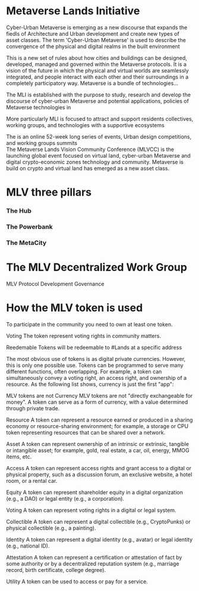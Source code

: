 # Metaverse Lands Initiative
Cyber-Urban Metaverse is emerging as a new discourse that expands the fiedls of Architecture and Urban development and create new types of asset classes. The term 'Cyber-Urban Metaverse' is used to describe the convergence of the physical and digital realms in the built environment

This is a new set of rules about how cities and buildings can be designed, developed, managed and governed within the Metaverse protocols. It is a vision of the future in which the physical and virtual worlds are seamlessly integrated, and people interact with each other and their surroundings in a completely participatory way.
Metaverse is a bundle of technologies...

The MLI is established with the purpose to study, research and develop the discourse of cyber-urban Metaverse and potential applications, policies of Metaverse technologies in 

More particularly MLI is focused to attract and support residents collectives, working groups, and technologies with a supportive ecosystems


The  is an online 52-week long series of events, Urban design competitions, and working groups summits  
The Metaverse Lands Vision Community Conference (MLVCC) is the launching global event focused on virtual land, cyber-urban Metaverse and digital crypto-economic zones technology and community. 
Metaverse is build on crypto and virtual land has emerged as a new asset class.

# MLV three pillars
### The Hub

### The Powerbank

### The MetaCity



# The MLV Decentralized Work Group


MLV Protocol Development Governance

# How the MLV token is used

To participate in the community you need to own at least one token. 

Voting
The token represent voting rights in community matters.

Reedemable
Tokens will be redeemable to #Lands at a specific address

The most obvious use of tokens is as digital private currencies. However, this is only one possible use. Tokens can be programmed to serve many different functions, often overlapping. For example, a token can simultaneously convey a voting right, an access right, and ownership of a resource. As the following list shows, currency is just the first "app":

MLV tokens are not Currency
MLV tokens are not "directly exchangeable for money". A token can serve as a form of currency, with a value determined through private trade.

Resource
A token can represent a resource earned or produced in a sharing economy or resource-sharing environment; for example, a storage or CPU token representing resources that can be shared over a network.

Asset
A token can represent ownership of an intrinsic or extrinsic, tangible or intangible asset; for example, gold, real estate, a car, oil, energy, MMOG items, etc.

Access
A token can represent access rights and grant access to a digital or physical property, such as a discussion forum, an exclusive website, a hotel room, or a rental car.

Equity
A token can represent shareholder equity in a digital organization (e.g., a DAO) or legal entity (e.g., a corporation).

Voting
A token can represent voting rights in a digital or legal system.

Collectible
A token can represent a digital collectible (e.g., CryptoPunks) or physical collectible (e.g., a painting).

Identity
A token can represent a digital identity (e.g., avatar) or legal identity (e.g., national ID).

Attestation
A token can represent a certification or attestation of fact by some authority or by a decentralized reputation system (e.g., marriage record, birth certificate, college degree).

Utility
A token can be used to access or pay for a service.


